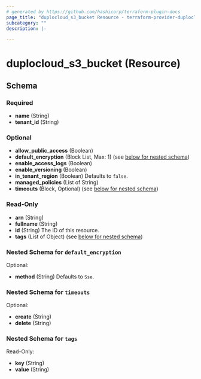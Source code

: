 ```yaml
---
# generated by https://github.com/hashicorp/terraform-plugin-docs
page_title: "duplocloud_s3_bucket Resource - terraform-provider-duplocloud"
subcategory: ""
description: |-
  
---
```


# duplocloud_s3_bucket (Resource)





<!-- schema generated by tfplugindocs -->
## Schema

### Required

- **name** (String)
- **tenant_id** (String)

### Optional

- **allow_public_access** (Boolean)
- **default_encryption** (Block List, Max: 1) (see [below for nested schema](#nestedblock--default_encryption))
- **enable_access_logs** (Boolean)
- **enable_versioning** (Boolean)
- **in_tenant_region** (Boolean) Defaults to `false`.
- **managed_policies** (List of String)
- **timeouts** (Block, Optional) (see [below for nested schema](#nestedblock--timeouts))

### Read-Only

- **arn** (String)
- **fullname** (String)
- **id** (String) The ID of this resource.
- **tags** (List of Object) (see [below for nested schema](#nestedatt--tags))

<a id="nestedblock--default_encryption"></a>
### Nested Schema for `default_encryption`

Optional:

- **method** (String) Defaults to `Sse`.


<a id="nestedblock--timeouts"></a>
### Nested Schema for `timeouts`

Optional:

- **create** (String)
- **delete** (String)


<a id="nestedatt--tags"></a>
### Nested Schema for `tags`

Read-Only:

- **key** (String)
- **value** (String)


